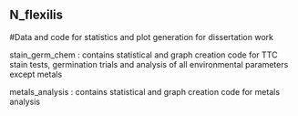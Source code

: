## N_flexilis
#Data and code for statistics and plot generation for dissertation work

stain_germ_chem : contains statistical and graph creation code for TTC stain tests, germination trials and analysis of all environmental parameters except metals

metals_analysis : contains statistical and graph creation code for metals analysis
